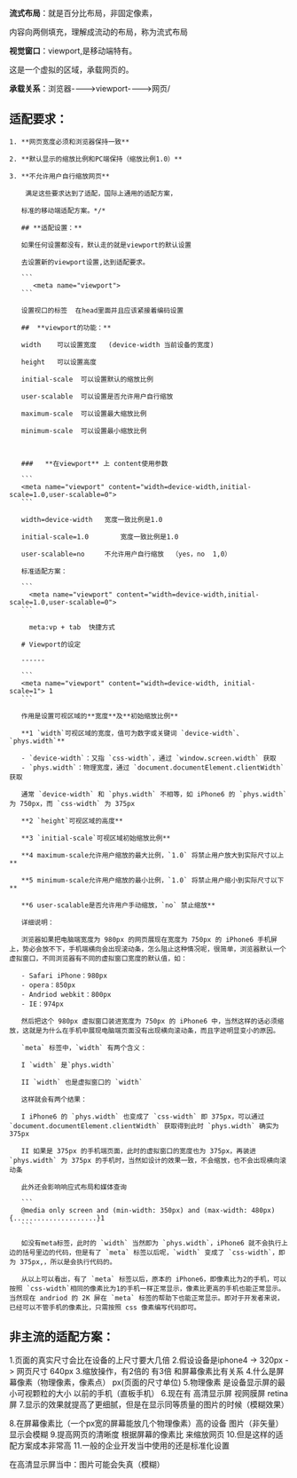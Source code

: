 **流式布局**：就是百分比布局，非固定像素，

内容向两侧填充，理解成流动的布局，称为流式布局



**视觉窗口**：viewport,是移动端特有。

这是一个虚拟的区域，承载网页的。

  **承载关系**：浏览器---->viewport---->网页/



## **适配要求：**

    1. **网页宽度必须和浏览器保持一致** 

    2. **默认显示的缩放比例和PC端保持（缩放比例1.0）** 

    3. **不允许用户自行缩放网页**  

        满足这些要求达到了适配，国际上通用的适配方案，

       标准的移动端适配方案。*/*

       ## **适配设置：**    

       如果任何设置都没有，默认走的就是viewport的默认设置    

       去设置新的viewport设置,达到适配要求。 

       ```
          <meta name="viewport"> 
       ```

       设置视口的标签  在head里面并且应该紧接着编码设置   

       ##  **viewport的功能：**

       width    可以设置宽度   (device-width 当前设备的宽度)   

       height   可以设置高度   

       initial-scale  可以设置默认的缩放比例  

       user-scalable  可以设置是否允许用户自行缩放   

       maximum-scale  可以设置最大缩放比例    

       minimum-scale  可以设置最小缩放比例  

       

       ###   **在viewport** 上 content使用参数   

       ```
       <meta name="viewport" content="width=device-width,initial-scale=1.0,user-scalable=0">
       ```

       width=device-width   宽度一致比例是1.0   

       initial-scale=1.0        宽度一致比例是1.0   

       user-scalable=no     不允许用户自行缩放  （yes，no  1,0）    

       标准适配方案：  

       ```
         <meta name="viewport" content="width=device-width,initial-scale=1.0,user-scalable=0">  
       ```

         meta:vp + tab  快捷方式

       # Viewport的设定

       ------

       ```
       <meta name="viewport" content="width=device-width, initial-scale=1"> 1
       ```

       作用是设置可视区域的**宽度**及**初始缩放比例**

       **1 `width`可视区域的宽度，值可为数字或关键词 `device-width`、`phys.width`**

       - `device-width`：又指 `css-width`，通过 `window.screen.width` 获取
       - `phys.width`：物理宽度，通过 `document.documentElement.clientWidth` 获取

       通常 `device-width` 和 `phys.width` 不相等，如 iPhone6 的 `phys.width` 为 750px，而 `css-width` 为 375px

       **2 `height`可视区域的高度**

       **3 `initial-scale`可视区域初始缩放比例**

       **4 maximum-scale允许用户缩放的最大比例，`1.0` 将禁止用户放大到实际尺寸以上**

       **5 minimum-scale允许用户缩放的最小比例，`1.0` 将禁止用户缩小到实际尺寸以下**

       **6 user-scalable是否允许用户手动缩放，`no` 禁止缩放**

       详细说明：

       浏览器如果把电脑端宽度为 980px 的网页展现在宽度为 750px 的 iPhone6 手机屏上，势必会放不下，手机端横向会出现滚动条，怎么阻止这种情况呢，很简单，浏览器默认一个虚拟窗口，不同浏览器有不同的虚拟窗口宽度的默认值，如：

       - Safari iPhone：980px
       - opera：850px
       - Andriod webkit：800px
       - IE：974px

       然后把这个 980px 虚拟窗口装进宽度为 750px 的 iPhone6 中，当然这样的话必须缩放，这就是为什么在手机中展现电脑端页面没有出现横向滚动条，而且字迹明显变小的原因。

       `meta` 标签中，`width` 有两个含义：

       I `width` 是`phys.width`

       II `width` 也是虚拟窗口的 `width`

       这样就会有两个结果：

       I iPhone6 的 `phys.width` 也变成了 `css-width` 即 375px，可以通过 `document.documentElement.clientWidth` 获取得到此时 `phys.width` 确实为 375px

       II 如果是 375px 的手机端页面，此时的虚拟窗口的宽度也为 375px，再装进 `phys.width` 为 375px 的手机时，当然如设计的效果一致，不会缩放，也不会出现横向滚动条

       此外还会影响响应式布局和媒体查询

       ```
       @media only screen and (min-width: 350px) and (max-width: 480px){.....................}1
       ```

       如没有meta标签，此时的 `width` 当然即为 `phys.width`，iPhone6 就不会执行上边的括号里边的代码，但是有了 `meta` 标签以后呢，`width` 变成了 `css-width`，即为 375px,，所以是会执行代码的。

       从以上可以看出，有了 `meta` 标签以后，原本的 iPhone6，即像素比为2的手机，可以按照 `css-width`相同的像素比为1的手机一样正常显示，像素比更高的手机也能正常显示。当然现在 andriod 的 2K 屏在 `meta` 标签的帮助下也能正常显示。即对于开发者来说，已经可以不管手机的像素比，只需按照 css 像素编写代码即可。



## 非主流的适配方案：

1.页面的真实尺寸会比在设备的上尺寸要大几倍
2.假设设备是iphone4 -> 320px -> 网页尺寸 640px
3.缩放操作，有2倍的  有3倍  和屏幕像素比有关系
4.什么是屏幕像素（物理像素，像素点） px(页面的尺寸单位)
5.物理像素 是设备显示屏的最小可视颗粒的大小   以前的手机（直板手机）
6.现在有 高清显示屏  视网膜屏  retina屏
7.显示的效果就提高了更细腻，但是在显示同等质量的图片的时候（模糊效果）

8.在屏幕像素比（一个px宽的屏幕能放几个物理像素）高的设备  图片（非矢量）显示会模糊
9.提高网页的清晰度  根据屏幕的像素比 来缩放网页
10.但是这样的适配方案成本非常高
11.一般的企业开发当中使用的还是标准化设置

在高清显示屏当中：图片可能会失真（模糊）